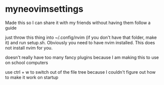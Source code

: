 # myneovimsettings
Made this so I can share it with my friends without having them follow a guide

just throw this thing into ~/.config/nvim (if you don't have that folder, make it) and run setup.sh. Obviously you need to have nvim installed. This does not install nvim for you.

doesn't really have too many fancy plugins because I am making this to use on school computers

use ctrl + w to switch out of the file tree because I couldn't figure out how to make it work on startup
